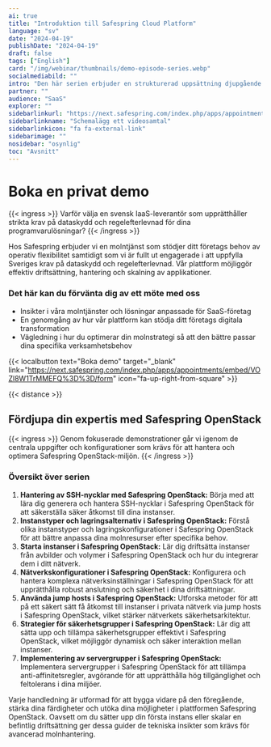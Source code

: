 ```yaml
---
ai: true
title: "Introduktion till Safespring Cloud Platform"
language: "sv"
date: "2024-04-19"
publishDate: "2024-04-19"
draft: false
tags: ["English"]
card: "/img/webinar/thumbnails/demo-episode-series.webp"
socialmediabild: ""
intro: "Den här serien erbjuder en strukturerad uppsättning djupgående guider som riktar sig till ingenjörer som vill stärka sina praktiska färdigheter med Safespring-plattformen."
partner: ""
audience: "SaaS"
explorer: ""
sidebarlinkurl: "https://next.safespring.com/index.php/apps/appointments/embed/VOZl8W1TrMMEFQ%3D%3D/form"
sidebarlinkname: "Schemalägg ett videosamtal"
sidebarlinkicon: "fa fa-external-link"
sidebarimage: ""
nosidebar: "osynlig"
toc: "Avsnitt"
---
```

# Boka en privat demo

{{< ingress >}}
Varför välja en svensk IaaS-leverantör som upprätthåller strikta krav på dataskydd och regelefterlevnad för dina programvarulösningar?
{{< /ingress >}}

Hos Safespring erbjuder vi en molntjänst som stödjer ditt företags behov av operativ flexibilitet samtidigt som vi är fullt ut engagerade i att uppfylla Sveriges krav på dataskydd och regelefterlevnad. Vår plattform möjliggör effektiv driftsättning, hantering och skalning av applikationer.

### Det här kan du förvänta dig av ett möte med oss

- Insikter i våra molntjänster och lösningar anpassade för SaaS-företag
- En genomgång av hur vår plattform kan stödja ditt företags digitala transformation
- Vägledning i hur du optimerar din molnstrategi så att den bättre passar dina specifika verksamhetsbehov

{{< localbutton text="Boka demo" target="_blank" link="https://next.safespring.com/index.php/apps/appointments/embed/VOZl8W1TrMMEFQ%3D%3D/form" icon="fa-up-right-from-square" >}}

{{< distance >}}

## Fördjupa din expertis med Safespring OpenStack

{{< ingress >}}
Genom fokuserade demonstrationer går vi igenom de centrala uppgifter och konfigurationer som krävs för att hantera och optimera Safespring OpenStack-miljön.
{{< /ingress >}}

### Översikt över serien

1. **Hantering av SSH-nycklar med Safespring OpenStack:** Börja med att lära dig generera och hantera SSH-nycklar i Safespring OpenStack för att säkerställa säker åtkomst till dina instanser.
2. **Instanstyper och lagringsalternativ i Safespring OpenStack:** Förstå olika instanstyper och lagringskonfigurationer i Safespring OpenStack för att bättre anpassa dina molnresurser efter specifika behov.
3. **Starta instanser i Safespring OpenStack:** Lär dig driftsätta instanser från avbilder och volymer i Safespring OpenStack och hur du integrerar dem i ditt nätverk.
4. **Nätverkskonfigurationer i Safespring OpenStack:** Konfigurera och hantera komplexa nätverksinställningar i Safespring OpenStack för att upprätthålla robust anslutning och säkerhet i dina driftsättningar.
5. **Använda jump hosts i Safespring OpenStack:** Utforska metoder för att på ett säkert sätt få åtkomst till instanser i privata nätverk via jump hosts i Safespring OpenStack, vilket stärker nätverkets säkerhetsarkitektur.
6. **Strategier för säkerhetsgrupper i Safespring OpenStack:** Lär dig att sätta upp och tillämpa säkerhetsgrupper effektivt i Safespring OpenStack, vilket möjliggör dynamisk och säker interaktion mellan instanser.
7. **Implementering av servergrupper i Safespring OpenStack:** Implementera servergrupper i Safespring OpenStack för att tillämpa anti-affinitetsregler, avgörande för att upprätthålla hög tillgänglighet och feltolerans i dina miljöer.

Varje handledning är utformad för att bygga vidare på den föregående, stärka dina färdigheter och utöka dina möjligheter i plattformen Safespring OpenStack. Oavsett om du sätter upp din första instans eller skalar en befintlig driftsättning ger dessa guider de tekniska insikter som krävs för avancerad molnhantering.